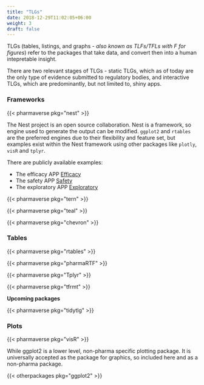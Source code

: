 ```yaml
---
title: "TLGs"
date: 2018-12-29T11:02:05+06:00
weight: 3
draft: false
---
```


TLGs (tables, listings, and graphs _- also known as TLFs/TFLs with F for figures_) refer to the packages that take data, and convert then into a human 
intepretable insight. 

There are two relevant stages of TLGs - static TLGs, which as of today are the 
only type of evidence submitted to regulatory bodies, and interactive TLGs, which are predominantly,
but not limited to, shiny apps.

### Frameworks

{{< pharmaverse pkg="nest" >}}

The Nest project is an open source collaboration. Nest is a framework,
so engine used to generate the output can be modified. `ggplot2` and `rtables` are the preferred engines due 
to their flexibility and feature set, but examples 
exist within the Nest framework using other packages like `plotly`, `visR` and `tplyr`.

There are publicly available examples:
- The efficacy APP [Efficacy](https://genentech.shinyapps.io/teal_efficacy/)
- The safety APP [Safety](https://genentech.shinyapps.io/teal_safety/)
- The exploratory APP [Exploratory](https://genentech.shinyapps.io/teal_exploratory/)

{{< pharmaverse pkg="tern" >}}

{{< pharmaverse pkg="teal" >}}

{{< pharmaverse pkg="chevron" >}}

### Tables

{{< pharmaverse pkg="rtables" >}}

{{< pharmaverse pkg="pharmaRTF" >}}

{{< pharmaverse pkg="Tplyr" >}}

{{< pharmaverse pkg="tfrmt" >}}

**Upcoming packages**

{{< pharmaverse pkg="tidytlg" >}}

### Plots

{{< pharmaverse pkg="visR" >}}

While ggplot2 is a lower level, non-pharma specific plotting package. It is universally 
accepted as the package for graphics, so included here and as a non-pharma package.

{{< otherpackages pkg="ggplot2" >}}
